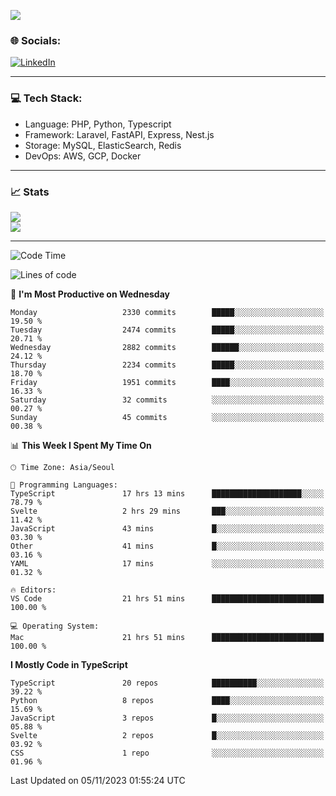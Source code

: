 <!--[![](https://visitcount.itsvg.in/api?id=jin-wk&icon=7&color=12)](https://visitcount.itsvg.in)-->
<!--[![Hits](https://hits.seeyoufarm.com/api/count/incr/badge.svg?url=https%3A%2F%2Fgithub.com%2Fjin-wk&count_bg=%235F625C&title_bg=%23555555&icon=github.svg&icon_color=%23E7E7E7&title=Hits&edge_flat=false)](https://hits.seeyoufarm.com)-->
![](https://komarev.com/ghpvc/?username=jin-wk&color=lightgrey&style=for-the-badge)

### 🌐 Socials:
[![LinkedIn](https://img.shields.io/badge/LinkedIn-%230077B5.svg?logo=linkedin&logoColor=white)](https://linkedin.com/in/jinwook-lee-242625241) 

---

### 💻 Tech Stack:
  - Language: PHP, Python, Typescript
  - Framework: Laravel, FastAPI, Express, Nest.js
  - Storage: MySQL, ElasticSearch, Redis
  - DevOps: AWS, GCP, Docker

---

### 📈 Stats
![](https://github-readme-stats.vercel.app/api?username=jin-wk&theme=dark&hide_border=true&include_all_commits=true&count_private=true)<br/>
![](https://github-readme-streak-stats.herokuapp.com/?user=jin-wk&theme=dark&hide_border=true)<br/>

---

<!--START_SECTION:waka-->
![Code Time](http://img.shields.io/badge/Code%20Time-912%20hrs%202%20mins-blue)

![Lines of code](https://img.shields.io/badge/From%20Hello%20World%20I%27ve%20Written-2.6%20million%20lines%20of%20code-blue)

📅 **I'm Most Productive on Wednesday** 

```text
Monday                   2330 commits        █████░░░░░░░░░░░░░░░░░░░░   19.50 % 
Tuesday                  2474 commits        █████░░░░░░░░░░░░░░░░░░░░   20.71 % 
Wednesday                2882 commits        ██████░░░░░░░░░░░░░░░░░░░   24.12 % 
Thursday                 2234 commits        █████░░░░░░░░░░░░░░░░░░░░   18.70 % 
Friday                   1951 commits        ████░░░░░░░░░░░░░░░░░░░░░   16.33 % 
Saturday                 32 commits          ░░░░░░░░░░░░░░░░░░░░░░░░░   00.27 % 
Sunday                   45 commits          ░░░░░░░░░░░░░░░░░░░░░░░░░   00.38 % 
```


📊 **This Week I Spent My Time On** 

```text
🕑︎ Time Zone: Asia/Seoul

💬 Programming Languages: 
TypeScript               17 hrs 13 mins      ████████████████████░░░░░   78.79 % 
Svelte                   2 hrs 29 mins       ███░░░░░░░░░░░░░░░░░░░░░░   11.42 % 
JavaScript               43 mins             █░░░░░░░░░░░░░░░░░░░░░░░░   03.30 % 
Other                    41 mins             █░░░░░░░░░░░░░░░░░░░░░░░░   03.16 % 
YAML                     17 mins             ░░░░░░░░░░░░░░░░░░░░░░░░░   01.32 % 

🔥 Editors: 
VS Code                  21 hrs 51 mins      █████████████████████████   100.00 % 

💻 Operating System: 
Mac                      21 hrs 51 mins      █████████████████████████   100.00 % 
```

**I Mostly Code in TypeScript** 

```text
TypeScript               20 repos            ██████████░░░░░░░░░░░░░░░   39.22 % 
Python                   8 repos             ████░░░░░░░░░░░░░░░░░░░░░   15.69 % 
JavaScript               3 repos             █░░░░░░░░░░░░░░░░░░░░░░░░   05.88 % 
Svelte                   2 repos             █░░░░░░░░░░░░░░░░░░░░░░░░   03.92 % 
CSS                      1 repo              ░░░░░░░░░░░░░░░░░░░░░░░░░   01.96 % 
```




 Last Updated on 05/11/2023 01:55:24 UTC
<!--END_SECTION:waka-->
